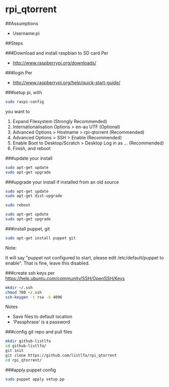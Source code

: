 # rpi_qtorrent


##Assumptions
- Username:pi


##Steps

###Download and install raspbian to SD card
Per
- http://www.raspberrypi.org/downloads/



###login
Per
- http://www.raspberrypi.org/help/quick-start-guide/


###setup pi, with
```bash
sudo raspi-config
```
you want to

1. Expand Filesystem (Strongly Recommended)
2. Internationalisation Options > en-au UTF (Optional)
3. Advanced Options > Hostname > rpi-qtorrent (Recommended)
4. Advanced Options > SSH > Enable (Recommended)
5. Enable Boot to Desktop/Scratch > Desktop Log in as ...  (Recommended)
6. Finish, and reboot


###update your install
```bash
sudo apt-get update
sudo apt-get upgrade
```


###upgrade your install if installed from an old source
```bash
sudo apt-get update
sudo apt-get dist-upgrade

sudo reboot

sudo apt-get update
sudo apt-get upgrade
```


###install puppet, git
```bash
sudo apt-get install puppet git
```
Note:

It will say "puppet not configured to start, please edit /etc/default/puppet to enable".  That is fine, leave this disabled.


###create ssh keys
per https://help.ubuntu.com/community/SSH/OpenSSH/Keys
```bash
mkdir ~/.ssh
chmod 700 ~/.ssh
ssh-keygen -t rsa -b 4096
```
Notes
- Save files to default location
- 'Passphrase' is a password


###config git repo and pull files
```bash
mkdir github-listlfa
cd github-listlfa/
git init
git clone https://github.com/listlfa/rpi_qtorrent
cd rpi_qtorrent/
```


###apply puppet config
```bash
sudo puppet apply setup.pp
```


